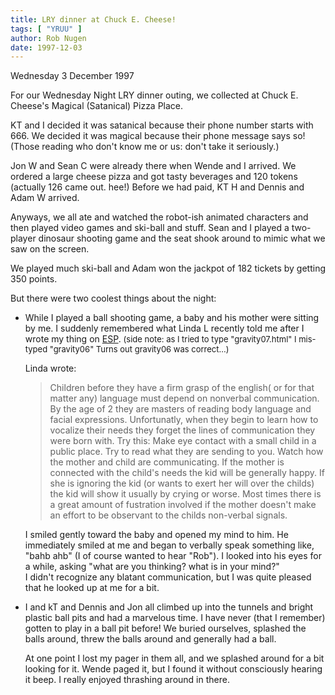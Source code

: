 ```yaml
---
title: LRY dinner at Chuck E. Cheese!
tags: [ "YRUU" ]
author: Rob Nugen
date: 1997-12-03
---
```


<p class=date>Wednesday 3 December 1997</p>

<p>
For our Wednesday Night LRY dinner outing, we collected at Chuck E. Cheese's Magical (Satanical) Pizza Place.
<p>
KT and I decided it was satanical because their phone number starts with 666.  We decided it was magical because their phone message says so!  (Those reading who don't know me or us: don't take it seriously.)
<p>
Jon W and Sean C were already there when Wende and I arrived.  We ordered a large cheese pizza and got tasty beverages and 120 tokens (actually 126 came out.  hee!) Before we had paid, KT H and Dennis and Adam W arrived.
<p>
Anyways, we all ate and watched the robot-ish animated characters and then played video games and ski-ball and stuff.  Sean and I played a two-player dinosaur shooting game and the seat shook around to mimic what we saw on the screen.
<p>
We played much ski-ball and Adam won the jackpot of 182 tickets by getting 350 points.
<p>
But there were two coolest things about the night:
<p>
<ul>
<li>While I played a ball shooting game, a baby and his mother were sitting by me.  I suddenly remembered what Linda L recently told me after I wrote my thing on 
<a href=../../gravity/gravity06.html>ESP</a>. <font size=-1>(side note: as I tried to type "gravity07.html" I mis-typed "gravity06"  Turns out gravity06 was correct...)</font>
<p>
Linda wrote:<br>
<blockquote>
Children before they have a firm grasp of the english( or for that matter
any) language must depend on nonverbal communication. By the age of 2 they
are masters of reading body language and facial expressions. Unfortunatly,
when they begin to learn how to vocalize their needs they forget the lines
of communication they were born with.
Try this: Make eye contact with a small child in a public place. Try to read
what they are sending to you. Watch how the mother and child are
communicating. If the mother is connected with the child's needs the kid
will be generally happy. If she is ignoring the kid (or wants to exert her
will over the childs) the kid will show it usually by crying or worse. Most
times there is a great amount of fustration involved if the mother doesn't
make an effort to be observant to the childs non-verbal signals.
</blockquote>
<p>
I smiled gently toward the baby and opened my mind to him.  He immediately smiled at me and began to verbally speak something like, "bahb ahb" (I of course wanted to hear "Rob").  I looked into his eyes for a while, asking "what are you thinking?  what is in your mind?"  <br>
I didn't recognize any blatant communication, but I was quite pleased that he looked up at me for a bit.<p></li>
<li>I and kT and Dennis and Jon all climbed up into the tunnels and bright plastic ball pits and had a marvelous time.  I have never (that I remember) gotten to play in a ball pit before!  We buried ourselves, splashed the balls around, threw the balls around and generally had a ball.
<p>
At one point I lost my pager in them all, and we splashed around for a bit looking for it. Wende paged it, but I found it without consciously hearing it beep.  I really enjoyed thrashing around in there.
</li>
<p>

